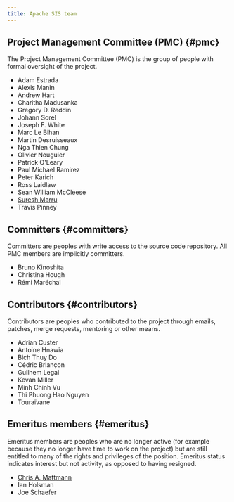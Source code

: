 ```yaml
---
title: Apache SIS team
---
```


## Project Management Committee (PMC)    {#pmc}

The Project Management Committee (PMC) is the group of people with formal oversight of the project.

* Adam Estrada
* Alexis Manin
* Andrew Hart
* Charitha Madusanka
* Gregory D. Reddin
* Johann Sorel
* Joseph F. White
* Marc Le Bihan
* Martin Desruisseaux
* Nga Thien Chung
* Olivier Nouguier
* Patrick O'Leary
* Paul Michael Ramirez
* Peter Karich
* Ross Laidlaw
* Sean William McCleese
* [Suresh Marru][sureshweb]
* Travis Pinney

## Committers    {#committers}

Committers are peoples with write access to the source code repository.
All PMC members are implicitly committers.

* Bruno Kinoshita
* Christina Hough
* Rémi Maréchal

## Contributors    {#contributors}

Contributors are peoples who contributed to the project through emails, patches, merge requests, mentoring
or other means.

* Adrian Custer
* Antoine Hnawia
* Bich Thuy Do
* Cédric Briançon
* Guilhem Legal
* Kevan Miller
* Minh Chinh Vu
* Thi Phuong Hao Nguyen
* Touraïvane

## Emeritus members    {#emeritus}

Emeritus members are peoples who are no longer active (for example because they no longer have time to work on the project)
but are still entitled to many of the rights and privileges of the position.
Emeritus status indicates interest but not activity, as opposed to having resigned.

* [Chris A. Mattmann][chrisweb]
* Ian Holsman
* Joe Schaefer

[chrisweb]: http://sunset.usc.edu/~mattmann/
[sureshweb]: http://people.apache.org/~smarru/
